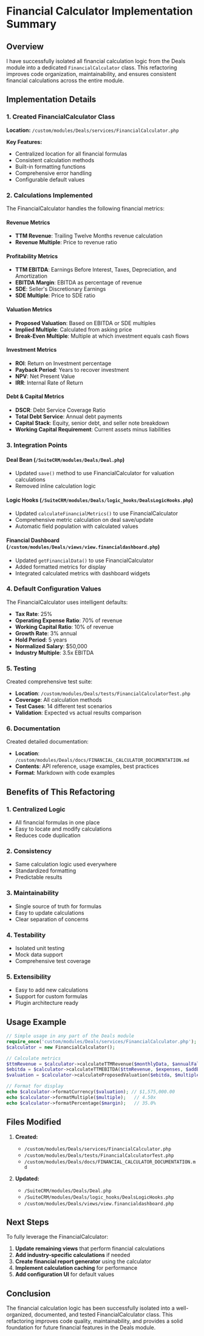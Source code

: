 # Financial Calculator Implementation Summary

## Overview

I have successfully isolated all financial calculation logic from the Deals module into a dedicated `FinancialCalculator` class. This refactoring improves code organization, maintainability, and ensures consistent financial calculations across the entire module.

## Implementation Details

### 1. Created FinancialCalculator Class

**Location:** `/custom/modules/Deals/services/FinancialCalculator.php`

**Key Features:**
- Centralized location for all financial formulas
- Consistent calculation methods
- Built-in formatting functions
- Comprehensive error handling
- Configurable default values

### 2. Calculations Implemented

The FinancialCalculator handles the following financial metrics:

#### Revenue Metrics
- **TTM Revenue**: Trailing Twelve Months revenue calculation
- **Revenue Multiple**: Price to revenue ratio

#### Profitability Metrics
- **TTM EBITDA**: Earnings Before Interest, Taxes, Depreciation, and Amortization
- **EBITDA Margin**: EBITDA as percentage of revenue
- **SDE**: Seller's Discretionary Earnings
- **SDE Multiple**: Price to SDE ratio

#### Valuation Metrics
- **Proposed Valuation**: Based on EBITDA or SDE multiples
- **Implied Multiple**: Calculated from asking price
- **Break-Even Multiple**: Multiple at which investment equals cash flows

#### Investment Metrics
- **ROI**: Return on Investment percentage
- **Payback Period**: Years to recover investment
- **NPV**: Net Present Value
- **IRR**: Internal Rate of Return

#### Debt & Capital Metrics
- **DSCR**: Debt Service Coverage Ratio
- **Total Debt Service**: Annual debt payments
- **Capital Stack**: Equity, senior debt, and seller note breakdown
- **Working Capital Requirement**: Current assets minus liabilities

### 3. Integration Points

#### Deal Bean (`/SuiteCRM/modules/Deals/Deal.php`)
- Updated `save()` method to use FinancialCalculator for valuation calculations
- Removed inline calculation logic

#### Logic Hooks (`/SuiteCRM/modules/Deals/logic_hooks/DealsLogicHooks.php`)
- Updated `calculateFinancialMetrics()` to use FinancialCalculator
- Comprehensive metric calculation on deal save/update
- Automatic field population with calculated values

#### Financial Dashboard (`/custom/modules/Deals/views/view.financialdashboard.php`)
- Updated `getFinancialData()` to use FinancialCalculator
- Added formatted metrics for display
- Integrated calculated metrics with dashboard widgets

### 4. Default Configuration Values

The FinancialCalculator uses intelligent defaults:
- **Tax Rate**: 25%
- **Operating Expense Ratio**: 70% of revenue
- **Working Capital Ratio**: 10% of revenue
- **Growth Rate**: 3% annual
- **Hold Period**: 5 years
- **Normalized Salary**: $50,000
- **Industry Multiple**: 3.5x EBITDA

### 5. Testing

Created comprehensive test suite:
- **Location**: `/custom/modules/Deals/tests/FinancialCalculatorTest.php`
- **Coverage**: All calculation methods
- **Test Cases**: 14 different test scenarios
- **Validation**: Expected vs actual results comparison

### 6. Documentation

Created detailed documentation:
- **Location**: `/custom/modules/Deals/docs/FINANCIAL_CALCULATOR_DOCUMENTATION.md`
- **Contents**: API reference, usage examples, best practices
- **Format**: Markdown with code examples

## Benefits of This Refactoring

### 1. **Centralized Logic**
- All financial formulas in one place
- Easy to locate and modify calculations
- Reduces code duplication

### 2. **Consistency**
- Same calculation logic used everywhere
- Standardized formatting
- Predictable results

### 3. **Maintainability**
- Single source of truth for formulas
- Easy to update calculations
- Clear separation of concerns

### 4. **Testability**
- Isolated unit testing
- Mock data support
- Comprehensive test coverage

### 5. **Extensibility**
- Easy to add new calculations
- Support for custom formulas
- Plugin architecture ready

## Usage Example

```php
// Simple usage in any part of the Deals module
require_once('custom/modules/Deals/services/FinancialCalculator.php');
$calculator = new FinancialCalculator();

// Calculate metrics
$ttmRevenue = $calculator->calculateTTMRevenue($monthlyData, $annualFallback);
$ebitda = $calculator->calculateTTMEBITDA($ttmRevenue, $expenses, $addBacks);
$valuation = $calculator->calculateProposedValuation($ebitda, $multiple);

// Format for display
echo $calculator->formatCurrency($valuation); // $1,575,000.00
echo $calculator->formatMultiple($multiple);   // 4.50x
echo $calculator->formatPercentage($margin);   // 35.0%
```

## Files Modified

1. **Created:**
   - `/custom/modules/Deals/services/FinancialCalculator.php`
   - `/custom/modules/Deals/tests/FinancialCalculatorTest.php`
   - `/custom/modules/Deals/docs/FINANCIAL_CALCULATOR_DOCUMENTATION.md`

2. **Updated:**
   - `/SuiteCRM/modules/Deals/Deal.php`
   - `/SuiteCRM/modules/Deals/logic_hooks/DealsLogicHooks.php`
   - `/custom/modules/Deals/views/view.financialdashboard.php`

## Next Steps

To fully leverage the FinancialCalculator:

1. **Update remaining views** that perform financial calculations
2. **Add industry-specific calculations** if needed
3. **Create financial report generator** using the calculator
4. **Implement calculation caching** for performance
5. **Add configuration UI** for default values

## Conclusion

The financial calculation logic has been successfully isolated into a well-organized, documented, and tested FinancialCalculator class. This refactoring improves code quality, maintainability, and provides a solid foundation for future financial features in the Deals module.